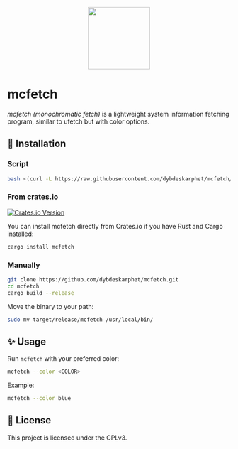 <p align="center">
<img height="140" src="img/preview.png"/><h1> mcfetch</h1>

_mcfetch (monochromatic fetch)_ is a lightweight system information fetching program, similar to ufetch but with color options.

</p>

## 🔧 Installation

### Script

```bash
bash <(curl -L https://raw.githubusercontent.com/dybdeskarphet/mcfetch/main/install.sh)
```

### From crates.io

[![Crates.io Version](https://img.shields.io/crates/v/mcfetch?style=for-the-badge&color=%23af3a03)](https://crates.io/crates/mcfetch) 

You can install mcfetch directly from Crates.io if you have Rust and Cargo installed:

```bash
cargo install mcfetch
```

### Manually

```bash
git clone https://github.com/dybdeskarphet/mcfetch.git
cd mcfetch
cargo build --release
```

Move the binary to your path:

```bash
sudo mv target/release/mcfetch /usr/local/bin/
```

## ✨ Usage

Run `mcfetch` with your preferred color:

```bash
mcfetch --color <COLOR>
```

Example:

```bash
mcfetch --color blue
```

## 📜 License

This project is licensed under the GPLv3.
